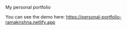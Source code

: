 My personal portfolio

You can see the demo here: https://personal-portfolio-ramakrishna.netlify.app
